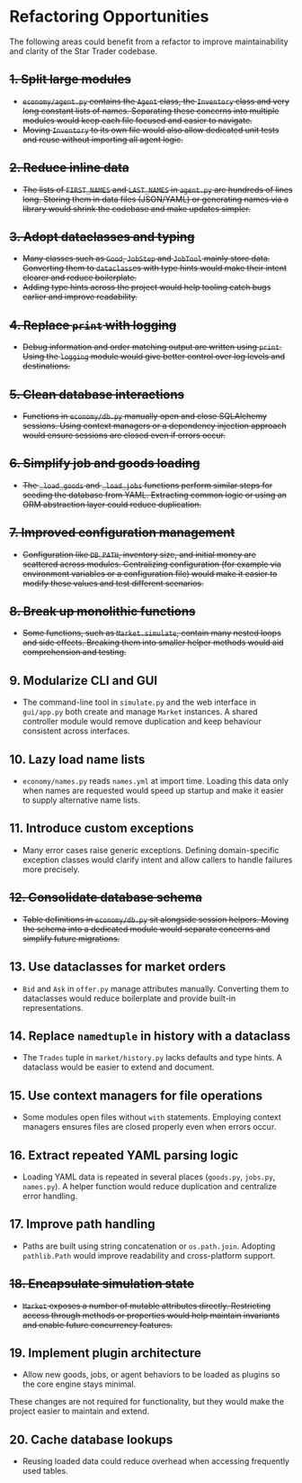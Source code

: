 # Refactoring Opportunities

The following areas could benefit from a refactor to improve maintainability and clarity of the Star Trader codebase.

## ~~1. Split large modules~~
- ~~`economy/agent.py` contains the `Agent` class, the `Inventory` class and very long constant lists of names. Separating these concerns into multiple modules would keep each file focused and easier to navigate.~~
- ~~Moving `Inventory` to its own file would also allow dedicated unit tests and reuse without importing all agent logic.~~

## ~~2. Reduce inline data~~
- ~~The lists of `FIRST_NAMES` and `LAST_NAMES` in `agent.py` are hundreds of lines long. Storing them in data files (JSON/YAML) or generating names via a library would shrink the codebase and make updates simpler.~~

## ~~3. Adopt dataclasses and typing~~
- ~~Many classes such as `Good`, `JobStep` and `JobTool` mainly store data. Converting them to `dataclass`es with type hints would make their intent clearer and reduce boilerplate.~~
- ~~Adding type hints across the project would help tooling catch bugs earlier and improve readability.~~

## ~~4. Replace `print` with logging~~
- ~~Debug information and order matching output are written using `print`. Using the `logging` module would give better control over log levels and destinations.~~

## ~~5. Clean database interactions~~
- ~~Functions in `economy/db.py` manually open and close SQLAlchemy sessions. Using context managers or a dependency injection approach would ensure sessions are closed even if errors occur.~~

## ~~6. Simplify job and goods loading~~
- ~~The `_load_goods` and `_load_jobs` functions perform similar steps for seeding the database from YAML. Extracting common logic or using an ORM abstraction layer could reduce duplication.~~

## ~~7. Improved configuration management~~
- ~~Configuration like `DB_PATH`, inventory size, and initial money are scattered across modules. Centralizing configuration (for example via environment variables or a configuration file) would make it easier to modify these values and test different scenarios.~~

## ~~8. Break up monolithic functions~~
- ~~Some functions, such as `Market.simulate`, contain many nested loops and side effects. Breaking them into smaller helper methods would aid comprehension and testing.~~

## 9. Modularize CLI and GUI
- The command-line tool in `simulate.py` and the web interface in `gui/app.py` both create and manage `Market` instances. A shared controller module would remove duplication and keep behaviour consistent across interfaces.

## 10. Lazy load name lists
- `economy/names.py` reads `names.yml` at import time. Loading this data only when names are requested would speed up startup and make it easier to supply alternative name lists.

## 11. Introduce custom exceptions
- Many error cases raise generic exceptions. Defining domain-specific exception classes would clarify intent and allow callers to handle failures more precisely.

## ~~12. Consolidate database schema~~
- ~~Table definitions in `economy/db.py` sit alongside session helpers. Moving the schema into a dedicated module would separate concerns and simplify future migrations.~~

## 13. Use dataclasses for market orders
- `Bid` and `Ask` in `offer.py` manage attributes manually. Converting them to dataclasses would reduce boilerplate and provide built-in representations.

## 14. Replace `namedtuple` in history with a dataclass
- The `Trades` tuple in `market/history.py` lacks defaults and type hints. A dataclass would be easier to extend and document.

## 15. Use context managers for file operations
- Some modules open files without `with` statements. Employing context managers ensures files are closed properly even when errors occur.

## 16. Extract repeated YAML parsing logic
- Loading YAML data is repeated in several places (`goods.py`, `jobs.py`, `names.py`). A helper function would reduce duplication and centralize error handling.

## 17. Improve path handling
- Paths are built using string concatenation or `os.path.join`. Adopting `pathlib.Path` would improve readability and cross-platform support.

## ~~18. Encapsulate simulation state~~
- ~~`Market` exposes a number of mutable attributes directly. Restricting access through methods or properties would help maintain invariants and enable future concurrency features.~~

## 19. Implement plugin architecture
- Allow new goods, jobs, or agent behaviors to be loaded as plugins so the core engine stays minimal.

These changes are not required for functionality, but they would make the project easier to maintain and extend.

## 20. Cache database lookups
- Reusing loaded data could reduce overhead when accessing frequently used tables.
